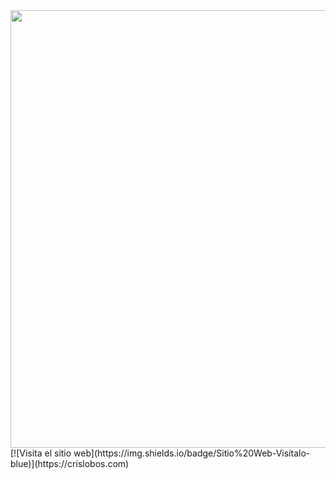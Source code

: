 <img src="https://github.com/CrisLobos/Imagenes/blob/main/_7dbe8588-0f7b-4d90-956d-2e909cc23e1a.jpg?raw=true" width="700px" heigth="100px">
[![Visita el sitio web](https://img.shields.io/badge/Sitio%20Web-Visítalo-blue)](https://crislobos.com)


